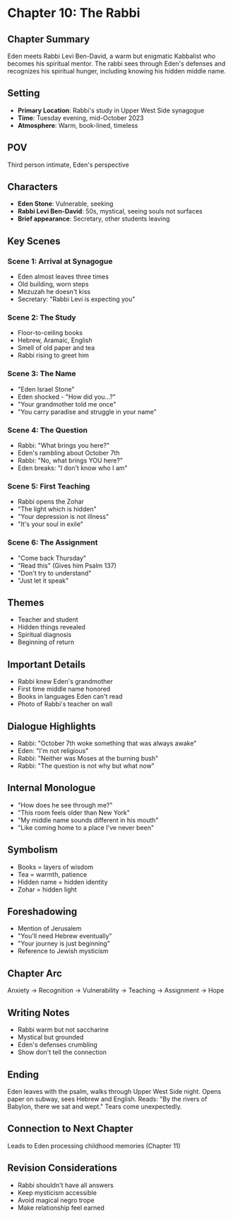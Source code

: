 # Chapter 10: The Rabbi

## Chapter Summary
Eden meets Rabbi Levi Ben-David, a warm but enigmatic Kabbalist who becomes his spiritual mentor. The rabbi sees through Eden's defenses and recognizes his spiritual hunger, including knowing his hidden middle name.

## Setting
- **Primary Location**: Rabbi's study in Upper West Side synagogue
- **Time**: Tuesday evening, mid-October 2023
- **Atmosphere**: Warm, book-lined, timeless

## POV
Third person intimate, Eden's perspective

## Characters
- **Eden Stone**: Vulnerable, seeking
- **Rabbi Levi Ben-David**: 50s, mystical, seeing souls not surfaces
- **Brief appearance**: Secretary, other students leaving

## Key Scenes

### Scene 1: Arrival at Synagogue
- Eden almost leaves three times
- Old building, worn steps
- Mezuzah he doesn't kiss
- Secretary: "Rabbi Levi is expecting you"

### Scene 2: The Study
- Floor-to-ceiling books
- Hebrew, Aramaic, English
- Smell of old paper and tea
- Rabbi rising to greet him

### Scene 3: The Name
- "Eden Israel Stone"
- Eden shocked - "How did you...?"
- "Your grandmother told me once"
- "You carry paradise and struggle in your name"

### Scene 4: The Question
- Rabbi: "What brings you here?"
- Eden's rambling about October 7th
- Rabbi: "No, what brings YOU here?"
- Eden breaks: "I don't know who I am"

### Scene 5: First Teaching
- Rabbi opens the Zohar
- "The light which is hidden"
- "Your depression is not illness"
- "It's your soul in exile"

### Scene 6: The Assignment
- "Come back Thursday"
- "Read this" (Gives him Psalm 137)
- "Don't try to understand"
- "Just let it speak"

## Themes
- Teacher and student
- Hidden things revealed
- Spiritual diagnosis
- Beginning of return

## Important Details
- Rabbi knew Eden's grandmother
- First time middle name honored
- Books in languages Eden can't read
- Photo of Rabbi's teacher on wall

## Dialogue Highlights
- Rabbi: "October 7th woke something that was always awake"
- Eden: "I'm not religious"
- Rabbi: "Neither was Moses at the burning bush"
- Rabbi: "The question is not why but what now"

## Internal Monologue
- "How does he see through me?"
- "This room feels older than New York"
- "My middle name sounds different in his mouth"
- "Like coming home to a place I've never been"

## Symbolism
- Books = layers of wisdom
- Tea = warmth, patience
- Hidden name = hidden identity
- Zohar = hidden light

## Foreshadowing
- Mention of Jerusalem
- "You'll need Hebrew eventually"
- "Your journey is just beginning"
- Reference to Jewish mysticism

## Chapter Arc
Anxiety → Recognition → Vulnerability → Teaching → Assignment → Hope

## Writing Notes
- Rabbi warm but not saccharine
- Mystical but grounded
- Eden's defenses crumbling
- Show don't tell the connection

## Ending
Eden leaves with the psalm, walks through Upper West Side night. Opens paper on subway, sees Hebrew and English. Reads: "By the rivers of Babylon, there we sat and wept." Tears come unexpectedly.

## Connection to Next Chapter
Leads to Eden processing childhood memories (Chapter 11)

## Revision Considerations
- Rabbi shouldn't have all answers
- Keep mysticism accessible
- Avoid magical negro trope
- Make relationship feel earned